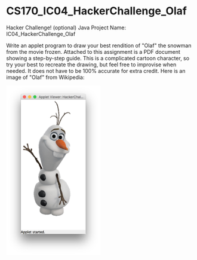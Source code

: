 # CS170_IC04_HackerChallenge_Olaf

Hacker Challenge! (optional)
Java Project Name: IC04_HackerChallenge_Olaf

Write an applet program to draw your best rendition of "Olaf" the snowman from the movie frozen.  Attached to this assignment is a PDF document showing a step-by-step guide.  This is a complicated cartoon character, so try your best to recreate the drawing, but feel free to improvise when needed.  It does not have to be 100% accurate for extra credit.  Here is an image of "Olaf" from Wikipedia:

<img src="images/Screenshot.png" align="left" height="50%" width="50%" >
